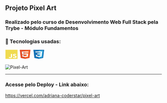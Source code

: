 ## Projeto Pixel Art
### Realizado pelo curso de Desenvolvimento Web Full Stack pela Trybe - Módulo Fundamentos

### :rocket: Tecnologias usadas:
<div style="display: inline_block">
  <img align="center" alt="Js" height="30" width="40" src="https://raw.githubusercontent.com/devicons/devicon/master/icons/javascript/javascript-plain.svg">

  <img align="center" alt="HTML" height="30" width="40" src="https://raw.githubusercontent.com/devicons/devicon/master/icons/html5/html5-original.svg">
  <img align="center" alt="CSS" height="30" width="40" src="https://raw.githubusercontent.com/devicons/devicon/master/icons/css3/css3-original.svg">
</div>

<br>
<img width="400" height="400"  align="center" alt="Pixel-Art" src="./img/Pixel-Art.gif" />

---

### Acesse pelo Deploy - Link abaixo:
https://vercel.com/adriana-coderstar/pixel-art
